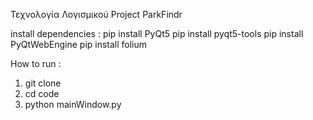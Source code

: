 Τεχνολογία Λογισμικού Project ParkFindr

install dependencies : 
pip install PyQt5
pip install pyqt5-tools
pip install PyQtWebEngine
pip install folium

How to run :
1) git clone
2) cd code
3) python mainWindow.py 
